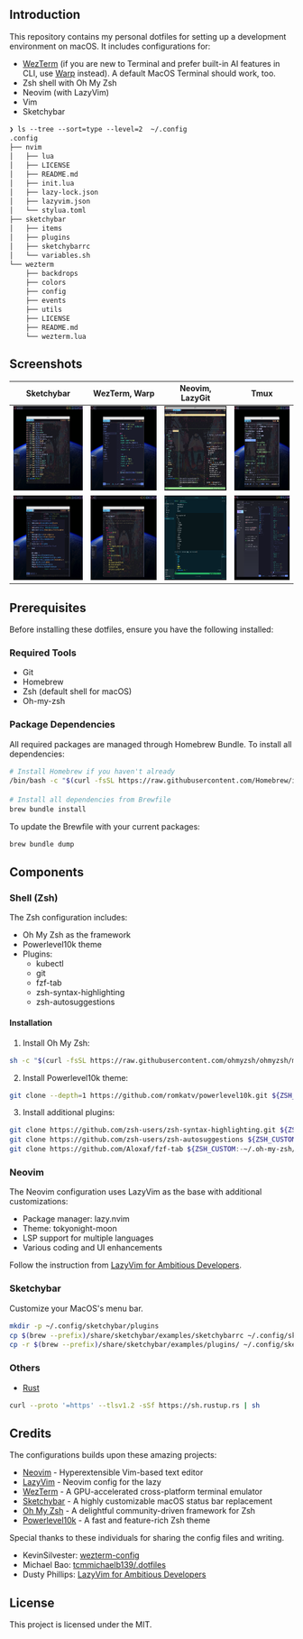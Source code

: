 ## Introduction

This repository contains my personal dotfiles for setting up a development environment on macOS. It includes configurations for:
- [WezTerm](https://wezterm.org) (if you are new to Terminal and prefer built-in AI features in CLI, use [Warp](https://app.warp.dev/referral/REQYP5) instead). A default MacOS Terminal should work, too.
- Zsh shell with Oh My Zsh
- Neovim (with LazyVim)
- Vim
- Sketchybar
```
❯ ls --tree --sort=type --level=2  ~/.config
.config
├── nvim
│   ├── lua
│   ├── LICENSE
│   ├── README.md
│   ├── init.lua
│   ├── lazy-lock.json
│   ├── lazyvim.json
│   └── stylua.toml
├── sketchybar
│   ├── items
│   ├── plugins
│   ├── sketchybarrc
│   └── variables.sh
└── wezterm
    ├── backdrops
    ├── colors
    ├── config
    ├── events
    ├── utils
    ├── LICENSE
    ├── README.md
    └── wezterm.lua
```
## Screenshots

| Sketchybar | WezTerm, Warp | Neovim, LazyGit | Tmux |
|----------------------|---------------------|----------------|---------|
| <img src="./assets/shell-1.png" width="200" height="150" /> | <img src="./assets/neovim-1.png" width="200" height="150" /> | <img src="./assets/tmux-1.png" width="200" height="150" /> | <img src="./assets/lazygit-1.png" width="200" height="150" /> |
| <img src="./assets/neovim-2.png" width="200" height="150" /> | <img src="./assets/shell-2.png" width="200" height="150" /> | <img src="./assets/vscode_tmux-1.png" width="200" height="150" /> | <img src="./assets/warp-1.png" width="200" height="150" /> |

## Prerequisites

Before installing these dotfiles, ensure you have the following installed:

### Required Tools
- Git
- Homebrew
- Zsh (default shell for macOS)
- Oh-my-zsh

### Package Dependencies

All required packages are managed through Homebrew Bundle. To install all dependencies:

```bash
# Install Homebrew if you haven't already
/bin/bash -c "$(curl -fsSL https://raw.githubusercontent.com/Homebrew/install/HEAD/install.sh)"

# Install all dependencies from Brewfile
brew bundle install
```

To update the Brewfile with your current packages:
```bash
brew bundle dump
```

## Components

### Shell (Zsh)

The Zsh configuration includes:

- Oh My Zsh as the framework
- Powerlevel10k theme
- Plugins:
  - kubectl
  - git
  - fzf-tab
  - zsh-syntax-highlighting
  - zsh-autosuggestions

#### Installation

1. Install Oh My Zsh:
```bash
sh -c "$(curl -fsSL https://raw.githubusercontent.com/ohmyzsh/ohmyzsh/master/tools/install.sh)"
```

2. Install Powerlevel10k theme:
```bash
git clone --depth=1 https://github.com/romkatv/powerlevel10k.git ${ZSH_CUSTOM:-$HOME/.oh-my-zsh/custom}/themes/powerlevel10k
```

3. Install additional plugins:
```bash
git clone https://github.com/zsh-users/zsh-syntax-highlighting.git ${ZSH_CUSTOM:-~/.oh-my-zsh/custom}/plugins/zsh-syntax-highlighting
git clone https://github.com/zsh-users/zsh-autosuggestions ${ZSH_CUSTOM:-~/.oh-my-zsh/custom}/plugins/zsh-autosuggestions
git clone https://github.com/Aloxaf/fzf-tab ${ZSH_CUSTOM:-~/.oh-my-zsh/custom}/plugins/fzf-tab
```

### Neovim

The Neovim configuration uses LazyVim as the base with additional customizations:

- Package manager: lazy.nvim
- Theme: tokyonight-moon
- LSP support for multiple languages
- Various coding and UI enhancements

Follow the instruction from [LazyVim for Ambitious Developers](https://lazyvim-ambitious-devs.phillips.codes).

### Sketchybar

Customize your MacOS's menu bar.

```bash
mkdir -p ~/.config/sketchybar/plugins
cp $(brew --prefix)/share/sketchybar/examples/sketchybarrc ~/.config/sketchybar/sketchybarrc
cp -r $(brew --prefix)/share/sketchybar/examples/plugins/ ~/.config/sketchybar/plugins/
```

### Others
- [Rust](https://www.rust-lang.org/)
```bash
curl --proto '=https' --tlsv1.2 -sSf https://sh.rustup.rs | sh
```

## Credits

The configurations builds upon these amazing projects:

- [Neovim](https://github.com/neovim/neovim) - Hyperextensible Vim-based text editor
- [LazyVim](https://github.com/LazyVim/LazyVim) - Neovim config for the lazy
- [WezTerm](https://github.com/wez/wezterm) - A GPU-accelerated cross-platform terminal emulator
- [Sketchybar](https://github.com/FelixKratz/SketchyBar) - A highly customizable macOS status bar replacement
- [Oh My Zsh](https://github.com/ohmyzsh/ohmyzsh) - A delightful community-driven framework for Zsh
- [Powerlevel10k](https://github.com/romkatv/powerlevel10k) - A fast and feature-rich Zsh theme

Special thanks to these individuals for sharing the config files and writing.

- KevinSilvester: [wezterm-config](https://github.com/KevinSilvester/wezterm-config)
- Michael Bao: [tcmmichaelb139/.dotfiles](https://github.com/tcmmichaelb139/.dotfiles)
- Dusty Phillips: [LazyVim for Ambitious Developers](https://lazyvim-ambitious-devs.phillips.codes)

## License

This project is licensed under the MIT.